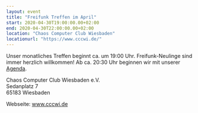 ```yaml
---
layout: event
title: "Freifunk Treffen im April"
start: 2020-04-30T19:00:00.00+02:00
end: 2020-04-30T22:00:00.00+02:00
location: "Chaos Computer Club Wiesbaden"
locationurl: "https://www.cccwi.de/"
---
```


Unser monatliches Treffen beginnt ca. um 19:00 Uhr. Freifunk-Neulinge sind immer herzlich willkommen!
Ab ca. 20:30 Uhr beginnen wir mit unserer <a href="https://pad.freifunk-mwu.de/p/ffwi_treffen">Agenda</a>.

Chaos Computer Club Wiesbaden e.V.<br>
Sedanplatz 7<br>
65183 Wiesbaden

Webseite: <a href="https://www.cccwi.de">www.cccwi.de</a>
